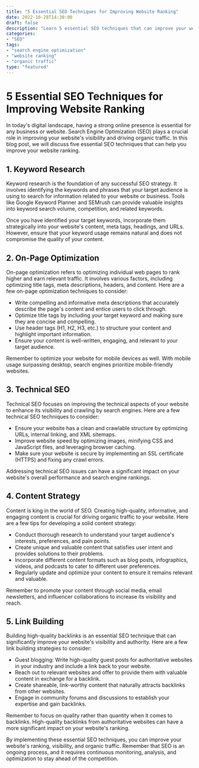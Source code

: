 ```yaml
---
title: "5 Essential SEO Techniques for Improving Website Ranking"
date: 2022-10-28T14:30:00
draft: false
description: "Learn 5 essential SEO techniques that can improve your website ranking and visibility in search engine results. This blog post provides step-by-step tutorials and useful tricks to help you optimize your website for better organic traffic."
categories:
- "SEO"
tags:
- "search engine optimization"
- "website ranking"
- "organic traffic"
type: "featured"
---
```


# 5 Essential SEO Techniques for Improving Website Ranking

In today's digital landscape, having a strong online presence is essential for any business or website. Search Engine Optimization (SEO) plays a crucial role in improving your website's visibility and driving organic traffic. In this blog post, we will discuss five essential SEO techniques that can help you improve your website ranking. 

## 1. Keyword Research

Keyword research is the foundation of any successful SEO strategy. It involves identifying the keywords and phrases that your target audience is using to search for information related to your website or business. Tools like Google Keyword Planner and SEMrush can provide valuable insights into keyword search volume, competition, and related keywords.

Once you have identified your target keywords, incorporate them strategically into your website's content, meta tags, headings, and URLs. However, ensure that your keyword usage remains natural and does not compromise the quality of your content.

## 2. On-Page Optimization

On-page optimization refers to optimizing individual web pages to rank higher and earn relevant traffic. It involves various factors, including optimizing title tags, meta descriptions, headers, and content. Here are a few on-page optimization techniques to consider:

- Write compelling and informative meta descriptions that accurately describe the page's content and entice users to click through.
- Optimize title tags by including your target keyword and making sure they are concise and compelling.
- Use header tags (H1, H2, H3, etc.) to structure your content and highlight important information.
- Ensure your content is well-written, engaging, and relevant to your target audience.

Remember to optimize your website for mobile devices as well. With mobile usage surpassing desktop, search engines prioritize mobile-friendly websites.

## 3. Technical SEO 

Technical SEO focuses on improving the technical aspects of your website to enhance its visibility and crawling by search engines. Here are a few technical SEO techniques to consider:

- Ensure your website has a clean and crawlable structure by optimizing URLs, internal linking, and XML sitemaps.
- Improve website speed by optimizing images, minifying CSS and JavaScript files, and leveraging browser caching.
- Make sure your website is secure by implementing an SSL certificate (HTTPS) and fixing any crawl errors.

Addressing technical SEO issues can have a significant impact on your website's overall performance and search engine rankings.

## 4. Content Strategy

Content is king in the world of SEO. Creating high-quality, informative, and engaging content is crucial for driving organic traffic to your website. Here are a few tips for developing a solid content strategy:

- Conduct thorough research to understand your target audience's interests, preferences, and pain points.
- Create unique and valuable content that satisfies user intent and provides solutions to their problems.
- Incorporate different content formats such as blog posts, infographics, videos, and podcasts to cater to different user preferences.
- Regularly update and optimize your content to ensure it remains relevant and valuable.

Remember to promote your content through social media, email newsletters, and influencer collaborations to increase its visibility and reach.

## 5. Link Building

Building high-quality backlinks is an essential SEO technique that can significantly improve your website's visibility and authority. Here are a few link building strategies to consider:

- Guest blogging: Write high-quality guest posts for authoritative websites in your industry and include a link back to your website.
- Reach out to relevant websites and offer to provide them with valuable content in exchange for a backlink.
- Create shareable, link-worthy content that naturally attracts backlinks from other websites.
- Engage in community forums and discussions to establish your expertise and gain backlinks.

Remember to focus on quality rather than quantity when it comes to backlinks. High-quality backlinks from authoritative websites can have a more significant impact on your website's ranking.

By implementing these essential SEO techniques, you can improve your website's ranking, visibility, and organic traffic. Remember that SEO is an ongoing process, and it requires continuous monitoring, analysis, and optimization to stay ahead of the competition.
